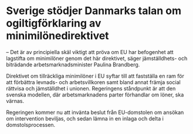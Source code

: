 # Sverige stödjer Danmarks talan om ogiltigförklaring av minimilönedirektivet

– Det är av principiella skäl viktigt att pröva om EU har befogenhet att lagstifta om minimilöner genom det här direktivet, säger jämställdhets\- och biträdande arbetsmarknadsminister Paulina Brandberg.

Direktivet om tillräckliga minimilöner i EU syftar till att fastställa en ram för att förbättra levnads\- och arbetsvillkoren samt bland annat främja social rättvisa och jämställdhet i unionen. Regeringens ståndpunkt är att den svenska modellen, där arbetsmarknadens parter förhandlar om löner, ska värnas.

Regeringen kommer nu att invänta beslut från EU\-domstolen om ansökan om intervention beviljas, och sedan lämna in en inlaga och delta i domstolsprocessen.
